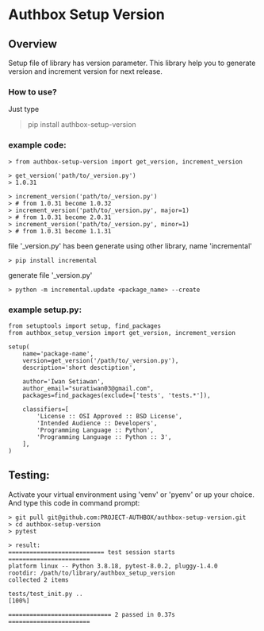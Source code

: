 # Authbox Setup Version

## Overview

Setup file of library has version parameter. This library help you
to generate version and increment version for next release.

### How to use?

Just type
> pip install authbox-setup-version

### example code:
```
> from authbox-setup-version import get_version, increment_version

> get_version('path/to/_version.py')
> 1.0.31

> increment_version('path/to/_version.py')
> # from 1.0.31 become 1.0.32
> increment_version('path/to/_version.py', major=1)
> # from 1.0.31 become 2.0.31
> increment_version('path/to/_version.py', minor=1)
> # from 1.0.31 become 1.1.31
```

file '_version.py' has been generate using other library, name 'incremental'
```
> pip install incremental
```

generate file '_version.py'
```
> python -m incremental.update <package_name> --create
```

### example setup.py:
```
from setuptools import setup, find_packages
from authbox_setup_version import get_version, increment_version

setup(
    name='package-name',
    version=get_version('/path/to/_version.py'),
    description='short desctiption',
    
    author='Iwan Setiawan',        
    author_email="suratiwan03@gmail.com",
    packages=find_packages(exclude=['tests', 'tests.*']),
            
    classifiers=[
        'License :: OSI Approved :: BSD License',
        'Intended Audience :: Developers',
        'Programming Language :: Python',
        'Programming Language :: Python :: 3',
    ],            
)
```

## Testing:

Activate your virtual environment using 'venv' or 'pyenv' or up your choice.
And type this code in command prompt:
```
> git pull git@github.com:PROJECT-AUTHBOX/authbox-setup-version.git
> cd authbox-setup-version
> pytest

> result:
=========================== test session starts =======================
platform linux -- Python 3.8.18, pytest-8.0.2, pluggy-1.4.0
rootdir: /path/to/library/authbox_setup_version
collected 2 items                                                                                                                                    

tests/test_init.py ..                                            [100%]

============================= 2 passed in 0.37s =======================
```

